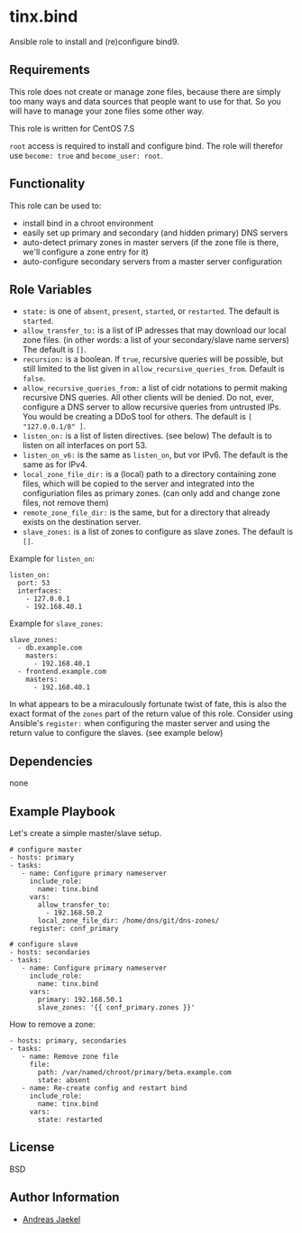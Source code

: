 tinx.bind
=========

Ansible role to install and (re)configure bind9.

Requirements
------------

This role does not create or manage zone files, because there are
simply too many ways and data sources that people want to use for
that. So you will have to manage your zone files some other way.

This role is written for CentOS 7.S

`root` access is required to install and configure bind. The role
will therefor use `become: true` and `become_user: root`.

Functionality
-------------

This role can be used to:
 - install bind in a chroot environment
 - easily set up primary and secondary (and hidden primary) DNS servers
 - auto-detect primary zones in master servers (if the zone file is there, we'll configure a zone entry for it)
 - auto-configure secondary servers from a master server configuration

Role Variables
--------------

 - `state:` is one of `absent`, `present`, `started`, or `restarted`. The default is `started`.
 - `allow_transfer_to:` is a list of IP adresses that may download our local zone files. (in other words: a list of your secondary/slave name servers) The default is `[]`.
 - `recursion:` is a boolean. If `true`, recursive queries will be possible, but still limited to the list given in `allow_recursive_queries_from`. Default is `false`.
 - `allow_recursive_queries_from:` a list of cidr notations to permit making recursive DNS queries. All other clients will be denied. Do not, ever, configure a DNS server to allow recursive queries from untrusted IPs. You would be creating a DDoS tool for others.  The default is `[ "127.0.0.1/8" ]`.
 - `listen_on:` is a list of listen directives. (see below) The default is to listen on all interfaces on port 53.
 - `listen_on_v6:` is the same as `listen_on`, but vor IPv6. The default is the same as for IPv4.
 - `local_zone_file_dir:` is a (local) path to a directory containing zone files, which will be copied to the server and integrated into the configuriation files as primary zones. (can only add and change zone files, not remove them)
 - `remote_zone_file_dir:` is the same, but for a directory that already exists on the destination server.
 - `slave_zones:` is a list of zones to configure as slave zones. The default is `[]`.

Example for `listen_on`:

	listen_on:
	  port: 53
	  interfaces:
	    - 127.0.0.1
	    - 192.168.40.1

Example for `slave_zones`:

	slave_zones:
	  - db.example.com
	    masters:
	      - 192.168.40.1
	  - frontend.example.com
	    masters:
	      - 192.168.40.1

In what appears to be a miraculously fortunate twist of fate, this is
also the exact format of the `zones` part of the return value of this role.
Consider using Ansible's `register:` when configuring the master server
and using the return value to configure the slaves. (see example below)

Dependencies
------------

none

Example Playbook
----------------

Let's create a simple master/slave setup.

    # configure master
    - hosts: primary
    - tasks:
       - name: Configure primary nameserver
         include_role:
           name: tinx.bind
         vars:
           allow_transfer_to:
             - 192.168.50.2
           local_zone_file_dir: /home/dns/git/dns-zones/
         register: conf_primary

    # configure slave
    - hosts: secondaries
    - tasks:
       - name: Configure primary nameserver
         include_role:
           name: tinx.bind
         vars:
           primary: 192.168.50.1
           slave_zones: '{{ conf_primary.zones }}'

How to remove a zone:

    - hosts: primary, secondaries
    - tasks:
       - name: Remove zone file
         file:
           path: /var/named/chroot/primary/beta.example.com
           state: absent
       - name: Re-create config and restart bind
         include_role:
           name: tinx.bind
         vars:
           state: restarted

License
-------

BSD

Author Information
------------------

 - [Andreas Jaekel](https://github.com/tinx/)
